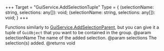 +++
Target = "GuiService.AddSelectionTuple"
Type = { (selectionName: string, selections: any[]): void; (selectionName: string, selections: any[]): void; }
+++

Functions similarly to [GuiService.AddSelectionParent](https://developer.roblox.com/api-reference/function/GuiService/AddSelectionParent), but you can give it a tuple of `GuiObject` that you want to be contained in the group.@param selectionName The name of the added selection.@param selections The selection(s) added.@returns void